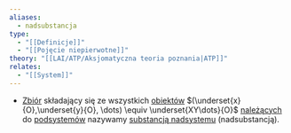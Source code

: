 ```yaml
---
aliases:
  - nadsubstancja
type:
  - "[[Definicje]]"
  - "[[Pojęcie niepierwotne]]"
theory: "[[LAI/ATP/Aksjomatyczna teoria poznania|ATP]]"
relates:
  - "[[System]]"
---
```

- [Zbiór](Zbiór.md) składający się ze wszystkich [obiektów](LAI/ATP/Pojęcia%20pierwotne/Obiekt%20elementarny.md) $(\underset{x}{O},\underset{y}{O}, \dots) \equiv \underset{XY\dots}{O}$ [należących](Przynależność.md) do [podsystemów](Podsystem.md) nazywamy [substancją nadsystemu](Substancja%20nadsystemu.md) (nadsubstancją).